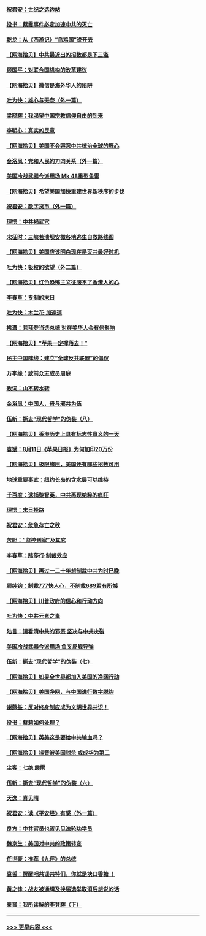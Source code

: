 #### [祝君安：世纪之选边站](../pages/nsc993/n12342382.md?t=08201051) 
#### [投书：蔡霞事件必定加速中共的灭亡](../pages/nsc993/n12341881.md?t=08201051) 
#### [乾龙：从《西游记》“乌鸡国”说开去](../pages/nsc993/n12341690.md?t=08201051) 
#### [【网海拾贝】中共最近出的招数都是下三滥](../pages/nsc993/n12341593.md?t=08201051) 
#### [顾国平：对联合国机构的改革建议](../pages/nsc993/n12339928.md?t=08201051) 
#### [【网海拾贝】微信是海外华人的陷阱](../pages/nsc993/n12338868.md?t=08201051) 
#### [吐为快：雄心与无奈（外一篇）](../pages/nsc993/n12338132.md?t=08201051) 
#### [梁晓辉：我渴望中国宗教信仰自由的到来](../pages/nsc993/n12336657.md?t=08201051) 
#### [李明心：真实的民意](../pages/nsc993/n12336089.md?t=08201051) 
#### [【网海拾贝】美国不会容忍中共统治全球的野心](../pages/nsc993/n12336063.md?t=08201051) 
#### [金浴凤：党和人民的刀肉关系（外一篇）](../pages/nsc993/n12335834.md?t=08201051) 
#### [美国冷战武器今派用场 Mk 48重型鱼雷](../pages/nsc993/n12335354.md?t=08201051) 
#### [【网海拾贝】希望美国加快重建世界新秩序的步伐](../pages/nsc993/n12334224.md?t=08201051) 
#### [祝君安：数字货币（外一篇）](../pages/nsc993/n12334186.md?t=08201051) 
#### [理悟：中共祸武穴](../pages/nsc993/n12333962.md?t=08201051) 
#### [宋征时：三峡若溃坝安徽各地逃生自救路线图](../pages/nsc993/n12332450.md?t=08201051) 
#### [【网海拾贝】美国应该明白现在是灭共最好时机](../pages/nsc993/n12332313.md?t=08201051) 
#### [吐为快：极权的欲望（外二篇）](../pages/nsc993/n12332089.md?t=08201051) 
#### [【网海拾贝】红色恐怖主义征服不了香港人的心](../pages/nsc993/n12329296.md?t=08201051) 
#### [李春草：专制的末日](../pages/nsc993/n12329079.md?t=08201051) 
#### [吐为快：木兰花‧加速道](../pages/nsc993/n12327366.md?t=08201051) 
#### [拂潇：若拜登当选总统 对在美华人会有何影响](../pages/nsc993/n12295996.md?t=08201051) 
#### [【网海拾贝】“苹果一定撑落去！”](../pages/nsc993/n12326784.md?t=08201051) 
#### [民主中国阵线：建立“全球反共联盟”的倡议](../pages/nsc993/n12324177.md?t=08201051) 
#### [万李缘：致前众志成员周庭](../pages/nsc993/n12324635.md?t=08201051) 
#### [歌词：山不转水转](../pages/nsc993/n12324599.md?t=08201051) 
#### [金浴凤：中国人，毋与邪共为伍](../pages/nsc993/n12324257.md?t=08201051) 
#### [伍新：撕去“现代哲学”的伪装（八）](../pages/nsc993/n12324188.md?t=08201051) 
#### [【网海拾贝】香港历史上具有标志性意义的一天](../pages/nsc993/n12324021.md?t=08201051) 
#### [袁斌：8月11日《苹果日报》为何加印20万份](../pages/nsc993/n12323955.md?t=08201051) 
#### [【网海拾贝】极限施压，美国还有哪些招数可用](../pages/nsc993/n12322512.md?t=08201051) 
#### [地球重要事宜：纽约长岛的含水层可以维持](../pages/nsc993/n12321844.md?t=08201051) 
#### [千百度：逮捕黎智英，中共再现纳粹的疯狂](../pages/nsc993/n12321777.md?t=08201051) 
#### [理悟：末日择路](../pages/nsc993/n12320812.md?t=08201051) 
#### [祝君安：危急存亡之秋](../pages/nsc993/n12320795.md?t=08201051) 
#### [苦胆：“监控到家”及其它](../pages/nsc993/n12320751.md?t=08201051) 
#### [李春草：踏莎行·制裁效应](../pages/nsc993/n12318290.md?t=08201051) 
#### [【网海拾贝】再过一二十年想制裁中共为时已晚](../pages/nsc993/n12318195.md?t=08201051) 
#### [颜纯钩：制裁777快人心，不制裁689若有所憾](../pages/nsc993/n12316912.md?t=08201051) 
#### [【网海拾贝】川普政府的信心和行动方向](../pages/nsc993/n12316673.md?t=08201051) 
#### [吐为快：中共元素之毒](../pages/nsc993/n12316547.md?t=08201051) 
#### [陆言：请看清中共的邪恶 坚决与中共决裂](../pages/nsc993/n12315784.md?t=08201051) 
#### [美国冷战武器今派用场 鱼叉反舰导弹](../pages/nsc993/n12316258.md?t=08201051) 
#### [伍新：撕去“现代哲学”的伪装（七）](../pages/nsc993/n12315846.md?t=08201051) 
#### [【网海拾贝】如果全世界都加入美国的净网行动](../pages/nsc993/n12315588.md?t=08201051) 
#### [【网海拾贝】美国净网，与中国进行数字脱钩](../pages/nsc993/n12312813.md?t=08201051) 
#### [谢燕益：反对终身制应成为文明世界共识！](../pages/nsc993/n12310465.md?t=08201051) 
#### [投书：蔡莉如何处理？](../pages/nsc993/n12310224.md?t=08201051) 
#### [【网海拾贝】英美这是要给中共输血吗？](../pages/nsc993/n12307646.md?t=08201051) 
#### [【网海拾贝】抖音被美国封杀 或成华为第二](../pages/nsc993/n12305277.md?t=08201051) 
#### [尘客：七绝 霹雳](../pages/nsc993/n12304053.md?t=08201051) 
#### [伍新：撕去“现代哲学”的伪装（六）](../pages/nsc993/n12303243.md?t=08201051) 
#### [天逸：喜见晴](../pages/nsc993/n12303226.md?t=08201051) 
#### [祝君安：读《平安经》有感（外一篇）](../pages/nsc993/n12303170.md?t=08201051) 
#### [良方：中共官员也该见见法轮功学员](../pages/nsc993/n12302985.md?t=08201051) 
#### [魏京生：美国对中共的政策转变](../pages/nsc993/n12302929.md?t=08201051) 
#### [任世豪：推荐《九评》的总统](../pages/nsc993/n12302838.md?t=08201051) 
#### [袁哲：醒醒吧共谍共特们，你就是块口香糖 ！](../pages/nsc993/n12302678.md?t=08201051) 
#### [黄之锋：战友被通缉及换届选举取消后想说的话](../pages/nsc993/n12302681.md?t=08201051) 
#### [秦晋：我所读解的李登辉（下）](../pages/nsc993/n12302171.md?t=08201051) 

----
#### [ >>> 更早内容 <<< ](../indexes/nsc993-earlier.md)
